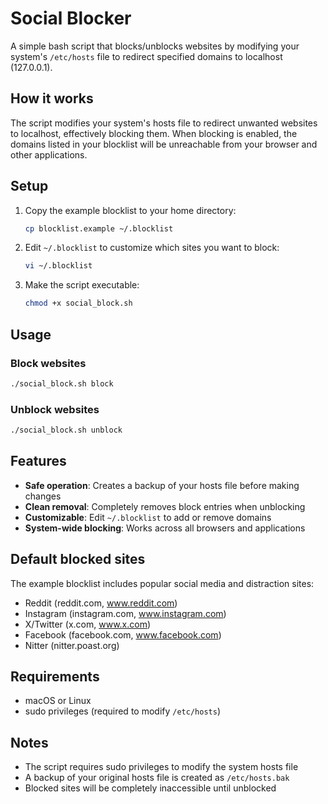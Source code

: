 # Social Blocker

A simple bash script that blocks/unblocks websites by modifying your system's `/etc/hosts` file to redirect specified domains to localhost (127.0.0.1).

## How it works

The script modifies your system's hosts file to redirect unwanted websites to localhost, effectively blocking them. When blocking is enabled, the domains listed in your blocklist will be unreachable from your browser and other applications.

## Setup

1. Copy the example blocklist to your home directory:
   ```bash
   cp blocklist.example ~/.blocklist
   ```

2. Edit `~/.blocklist` to customize which sites you want to block:
   ```bash
   vi ~/.blocklist
   ```

3. Make the script executable:
   ```bash
   chmod +x social_block.sh
   ```

## Usage

### Block websites
```bash
./social_block.sh block
```

### Unblock websites
```bash
./social_block.sh unblock
```

## Features

- **Safe operation**: Creates a backup of your hosts file before making changes
- **Clean removal**: Completely removes block entries when unblocking
- **Customizable**: Edit `~/.blocklist` to add or remove domains
- **System-wide blocking**: Works across all browsers and applications

## Default blocked sites

The example blocklist includes popular social media and distraction sites:
- Reddit (reddit.com, www.reddit.com)
- Instagram (instagram.com, www.instagram.com)
- X/Twitter (x.com, www.x.com)
- Facebook (facebook.com, www.facebook.com)
- Nitter (nitter.poast.org)

## Requirements

- macOS or Linux
- sudo privileges (required to modify `/etc/hosts`)

## Notes

- The script requires sudo privileges to modify the system hosts file
- A backup of your original hosts file is created as `/etc/hosts.bak`
- Blocked sites will be completely inaccessible until unblocked